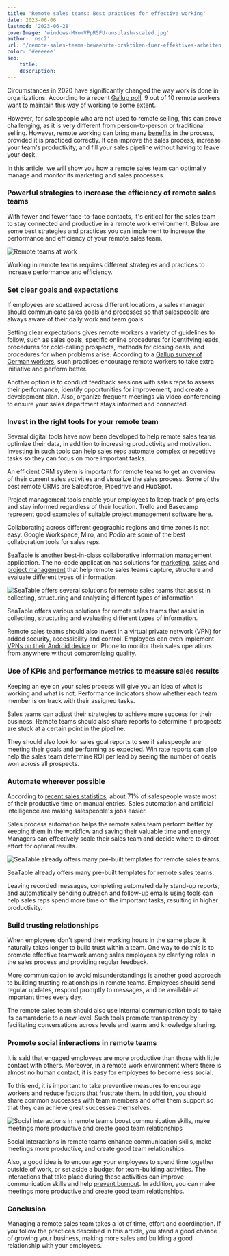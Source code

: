 ```yaml
---
title: 'Remote sales teams: Best practices for effective working'
date: 2023-06-06
lastmod: '2023-06-28'
coverImage: 'windows-MYomVPpR5FU-unsplash-scaled.jpg'
author: 'nsc2'
url: '/remote-sales-teams-bewaehrte-praktiken-fuer-effektives-arbeiten'
color: '#eeeeee'
seo:
    title:
    description:
---
```


Circumstances in 2020 have significantly changed the way work is done in organizations. According to a recent [Gallup poll](https://news.gallup.com/poll/355907/remote-work-persisting-trending-permanent.aspx), 9 out of 10 remote workers want to maintain this way of working to some extent.

However, for salespeople who are not used to remote selling, this can prove challenging, as it is very different from person-to-person or traditional selling. However, remote working can bring many [benefits](https://myquickcloud.com/blog/productivity/benefits-of-remote-work/) in the process, provided it is practiced correctly. It can improve the sales process, increase your team's productivity, and fill your sales pipeline without having to leave your desk.

In this article, we will show you how a remote sales team can optimally manage and monitor its marketing and sales processes.

### Powerful strategies to increase the efficiency of remote sales teams

With fewer and fewer face-to-face contacts, it's critical for the sales team to stay connected and productive in a remote work environment. Below are some best strategies and practices you can implement to increase the performance and efficiency of your remote sales team.

![Remote teams at work](images/sigmund-eTgMFFzroGc-unsplash-scaled-e1686045067675.jpg)

Working in remote teams requires different strategies and practices to increase performance and efficiency.

### Set clear goals and expectations

If employees are scattered across different locations, a sales manager should communicate sales goals and processes so that salespeople are always aware of their daily work and team goals.

Setting clear expectations gives remote workers a variety of guidelines to follow, such as sales goals, specific online procedures for identifying leads, procedures for cold-calling prospects, methods for closing deals, and procedures for when problems arise. According to a [Gallup survey of German workers](http://www.gallup.com/businessjournal/186164/employees-don-know-expected-work.aspx), such practices encourage remote workers to take extra initiative and perform better.

Another option is to conduct feedback sessions with sales reps to assess their performance, identify opportunities for improvement, and create a development plan. Also, organize frequent meetings via video conferencing to ensure your sales department stays informed and connected.

### Invest in the right tools for your remote team

Several digital tools have now been developed to help remote sales teams optimize their data, in addition to increasing productivity and motivation. Investing in such tools can help sales reps automate complex or repetitive tasks so they can focus on more important tasks.

An efficient CRM system is important for remote teams to get an overview of their current sales activities and visualize the sales process. Some of the best remote CRMs are Salesforce, Pipedrive and HubSpot.

Project management tools enable your employees to keep track of projects and stay informed regardless of their location. Trello and Basecamp represent good examples of suitable project management software here.

Collaborating across different geographic regions and time zones is not easy. Google Workspace, Miro, and Podio are some of the best collaboration tools for sales reps.

[SeaTable](https://seatable.io/en/) is another best-in-class collaborative information management application. The no-code application has solutions for [marketing](https://seatable.io/en/marketing/), [sales](https://seatable.io/en/vertrieb/) and [project management](https://seatable.io/en/projektmanagement/) that help remote sales teams capture, structure and evaluate different types of information.

![SeaTable offers several solutions for remote sales teams that assist in collecting, structuring and analyzing different types of information](images/Ansicht_Offers.png)

SeaTable offers various solutions for remote sales teams that assist in collecting, structuring and evaluating different types of information.

Remote sales teams should also invest in a virtual private network (VPN) for added security, accessibility and control. Employees can even implement [VPNs on their Android device](https://cybernews.com/best-vpn/free-vpn-for-android/) or iPhone to monitor their sales operations from anywhere without compromising quality.

### Use of KPIs and performance metrics to measure sales results

Keeping an eye on your sales process will give you an idea of what is working and what is not. Performance indicators show whether each team member is on track with their assigned tasks.

Sales teams can adjust their strategies to achieve more success for their business. Remote teams should also share reports to determine if prospects are stuck at a certain point in the pipeline.

They should also look for sales goal reports to see if salespeople are meeting their goals and performing as expected. Win rate reports can also help the sales team determine ROI per lead by seeing the number of deals won across all prospects.

### Automate wherever possible

According to [recent sales statistics](https://www.heinzmarketing.com/2015/02/15-inside-sales-statistics-last-weeks-aa-isp-front-lines-conference/), about 71% of salespeople waste most of their productive time on manual entries. Sales automation and artificial intelligence are making salespeople's jobs easier.

Sales process automation helps the remote sales team perform better by keeping them in the workflow and saving their valuable time and energy. Managers can effectively scale their sales team and decide where to direct effort for optimal results.

![SeaTable already offers many pre-built templates for remote sales teams.](images/templates-crm-remote.png)

SeaTable already offers many pre-built templates for remote sales teams.

Leaving recorded messages, completing automated daily stand-up reports, and automatically sending outreach and follow-up emails using tools can help sales reps spend more time on the important tasks, resulting in higher productivity.

### Build trusting relationships

When employees don't spend their working hours in the same place, it naturally takes longer to build trust within a team. One way to do this is to promote effective teamwork among sales employees by clarifying roles in the sales process and providing regular feedback.

More communication to avoid misunderstandings is another good approach to building trusting relationships in remote teams. Employees should send regular updates, respond promptly to messages, and be available at important times every day.

The remote sales team should also use internal communication tools to take its camaraderie to a new level. Such tools promote transparency by facilitating conversations across levels and teams and knowledge sharing.

### Promote social interactions in remote teams

It is said that engaged employees are more productive than those with little contact with others. Moreover, in a remote work environment where there is almost no human contact, it is easy for employees to become less social.

To this end, it is important to take preventive measures to encourage workers and reduce factors that frustrate them. In addition, you should share common successes with team members and offer them support so that they can achieve great successes themselves.

![Social interactions in remote teams boost communication skills, make meetings more productive and create good team relationships](images/antenna-ZDN-G1xBWHY-unsplash-scaled-e1686045663343-711x474.jpg)

Social interactions in remote teams enhance communication skills, make meetings more productive, and create good team relationships.

Also, a good idea is to encourage your employees to spend time together outside of work, or set aside a budget for team-building activities. The interactions that take place during these activities can improve communication skills and help [prevent burnout](https://breadnbeyond.com/articles/wfh-burnout/). In addition, you can make meetings more productive and create good team relationships.

### Conclusion

Managing a remote sales team takes a lot of time, effort and coordination. If you follow the practices described in this article, you stand a good chance of growing your business, making more sales and building a good relationship with your employees.
